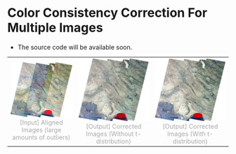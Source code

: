 # Color Consistency Correction For Multiple Images

* The source code will be available soon.

<table rules="none" align="center">
	<tr>
		<td>
			<center>
				<img src="https://github.com/yinxuanLi/ColorConsistencyCorrectionForMultipleImages/blob/main/Docs/display_01.png" width="100%" />
				<br/>
				<font color="AAAAAA">[Input] Aligned Images
(large amounts of outliers)
</font>
			</center>
		</td>
		<td>
			<center>
				<img src="https://github.com/yinxuanLi/ColorConsistencyCorrectionForMultipleImages/blob/main/Docs/display_02.png" width="100%" />
				<br/>
				<font color="AAAAAA">[Output] Corrected Images
(Without t-distribution)
</font>
			</center>
		</td>
		<td>
			<center>
				<img src="https://github.com/yinxuanLi/ColorConsistencyCorrectionForMultipleImages/blob/main/Docs/display_03.png" width="100%" />
				<br/>
				<font color="AAAAAA">[Output] Corrected Images
(With t-distribution)
</font>
			</center>
		</td>
	</tr>
</table>
